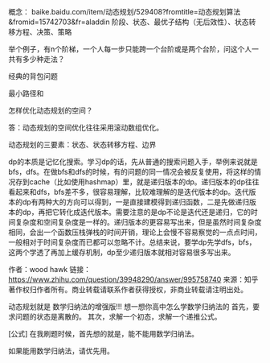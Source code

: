 概念：
baike.baidu.com/item/动态规划/529408?fromtitle=动态规划算法&fromid=15742703&fr=aladdin
阶段、状态、最优子结构（无后效性）、状态转移方程、决策、策略

举个例子，有n个阶梯，一个人每一步只能跨一个台阶或是两个台阶，问这个人一共有多少种走法？

经典的背包问题

最小路径和

怎样优化动态规划的空间？

答：动态规划的空间优化往往采用滚动数组优化。

动态规划的三要素：状态、状态转移方程、边界






dp的本质是记忆化搜索。学习dp的话，先从普通的搜索问题入手，举例来说就是bfs，dfs。在做bfs和dfs的时候，有的问题的同一情况会被反复使用，将这样的情况存到cache（比如使用hashmap）里，就是递归版本的dp。递归版本的dp往往看起来和dfs，bfs差不多，很容易理解，比较难理解的是迭代版本的dp。迭代版本的dp有两种大的方向可以得到，一是直接建模得到递归函数，二是先做递归版本的dp，再把它转化成迭代版本。需要注意的是dp不论是迭代还是递归，它的时间复杂度和空间复杂度是一样的。递归版本的更容易写出来，但是虽然时间复杂度相同，会出一个函数压栈弹栈的时间开销，理论上会慢不容易察觉的一点点时间，一般相对于时间复杂度而已都可以忽略不计。总结来说，要学dp先学dfs，bfs，这两个学透了再加上缓存机制，dp至少递归版本就相对容易很多写出来。

作者：wood hawk
链接：https://www.zhihu.com/question/39948290/answer/995758740
来源：知乎
著作权归作者所有。商业转载请联系作者获得授权，非商业转载请注明出处。





动态规划就是 数学归纳法的增强版!!! 想一想你高中怎么学数学归纳法的 首先，要求问题的状态是离散的。 其次，求解一个初态，求解一个递推公式。

[公式] 在我刷题时候，首先想的就是，能不能用数学归纳法。

如果能用数学归纳法，请优先用。




